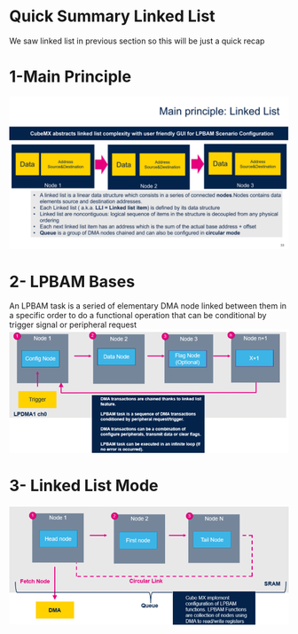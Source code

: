 # Quick Summary Linked List

We saw linked list in previous section so this will be just a quick recap

# 1-Main Principle
![theory1](./img/12.png)

# 2- LPBAM Bases
An LPBAM task is a seried of elementary DMA node linked between them in a specific order to do a functional operation that can be conditional by trigger signal or peripheral request
![theory1](./img/23.png)

# 3- Linked List Mode
![theory1](./img/24.png)

